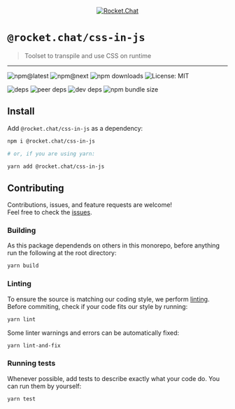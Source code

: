 <!--header-->

<p align="center">
  <a href="https://rocket.chat" title="Rocket.Chat">
    <img src="https://github.com/RocketChat/Rocket.Chat.Artwork/raw/master/Logos/2020/png/logo-horizontal-red.png" alt="Rocket.Chat" />
  </a>
</p>

# `@rocket.chat/css-in-js`

> Toolset to transpile and use CSS on runtime

---

![npm@latest](https://img.shields.io/npm/v/@rocket.chat/css-in-js/latest?style=flat-square) ![npm@next](https://img.shields.io/npm/v/@rocket.chat/css-in-js/next?style=flat-square) ![npm downloads](https://img.shields.io/npm/dw/@rocket.chat/css-in-js?style=flat-square) ![License: MIT](https://img.shields.io/npm/l/@rocket.chat/css-in-js?style=flat-square)

![deps](https://img.shields.io/david/RocketChat/Rocket.Chat.Fuselage?path=packages%2Fcss-in-js&style=flat-square) ![peer deps](https://img.shields.io/david/peer/RocketChat/Rocket.Chat.Fuselage?path=packages%2Fcss-in-js&style=flat-square) ![dev deps](https://img.shields.io/david/dev/RocketChat/Rocket.Chat.Fuselage?path=packages%2Fcss-in-js&style=flat-square) ![npm bundle size](https://img.shields.io/bundlephobia/min/@rocket.chat/css-in-js?style=flat-square)

<!--/header-->

## Install

<!--install-->

Add `@rocket.chat/css-in-js` as a dependency:

```sh
npm i @rocket.chat/css-in-js

# or, if you are using yarn:

yarn add @rocket.chat/css-in-js
```

<!--/install-->

## Contributing

<!--contributing(msg)-->

Contributions, issues, and feature requests are welcome!<br />
Feel free to check the [issues](https://github.com/RocketChat/Rocket.Chat.Fuselage/issues).

<!--/contributing(msg)-->

### Building

As this package dependends on others in this monorepo, before anything run the following at the root directory:

<!--yarn(build)-->

```sh
yarn build
```

<!--/yarn(build)-->

### Linting

To ensure the source is matching our coding style, we perform [linting](<https://en.wikipedia.org/wiki/Lint_(software)>).
Before commiting, check if your code fits our style by running:

<!--yarn(lint)-->

```sh
yarn lint
```

<!--/yarn(lint)-->

Some linter warnings and errors can be automatically fixed:

<!--yarn(lint-and-fix)-->

```sh
yarn lint-and-fix
```

<!--/yarn(lint-and-fix)-->

### Running tests

Whenever possible, add tests to describe exactly what your code do. You can run them by yourself:

<!--yarn(test)-->

```sh
yarn test
```

<!--/yarn(test)-->
